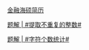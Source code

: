 [金融海硕简历](https://www.nowcoder.com/feed/main/detail/69992fa8c67d401795e2602db0d9d43c?fromPut=jj-github&urlSource=extension-api)

[题解 | #提取不重复的整数#](https://www.nowcoder.com/discuss/586075360329056256?fromPut=jj-github&urlSource=extension-api)

[题解 | #字符个数统计#](https://www.nowcoder.com/discuss/586086453042499584?fromPut=jj-github&urlSource=extension-api)